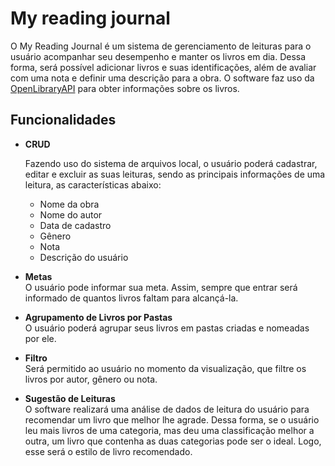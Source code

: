 # My reading journal

O My Reading Journal é um sistema de gerenciamento de leituras para o usuário acompanhar seu desempenho e manter os livros em dia. Dessa forma, será possível adicionar livros e suas identificações, além de avaliar com uma nota e definir uma descrição para a obra. O software faz uso da [OpenLibraryAPI](https://openlibrary.org/developers/api) para obter informações sobre os livros.

## Funcionalidades
* **CRUD**<br/>

  Fazendo uso do sistema de arquivos local, o usuário poderá cadastrar, editar e excluir as suas leituras, sendo as principais informações de uma leitura, as características abaixo:

  * Nome da obra
  * Nome do autor
  * Data de cadastro
  * Gênero
  * Nota
  * Descrição do usuário

* **Metas**<br/>
  O usuário pode informar sua meta. Assim, sempre que entrar será informado de quantos livros faltam para alcançá-la.

* **Agrupamento de Livros por Pastas**<br/>
  O usuário poderá agrupar seus livros em pastas criadas e nomeadas por ele.

* **Filtro**<br/>
  Será permitido ao usuário no momento da visualização, que filtre os livros por autor, gênero ou nota.

* **Sugestão de Leituras**<br/>
  O software realizará uma análise de dados de leitura do usuário para recomendar um livro que melhor lhe agrade. Dessa forma, se o usuário leu mais livros de uma categoria, mas deu uma classificação melhor a outra, um livro que contenha as duas categorias pode ser o ideal. Logo, esse será o estilo de livro recomendado.